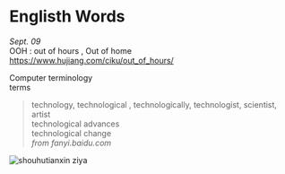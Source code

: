 # Englisth Words


*Sept. 09*   
OOH : out of hours , Out of home   
https://www.hujiang.com/ciku/out_of_hours/


Computer terminology   
terms   
> technology, technological , technologically, technologist, scientist, artist   
technological advances   
technological change   
*from fanyi.baidu.com*

![shouhutianxin ziya](http://ys-f.ys168.com/600447137/lpimmqq853T4H6G4XPH4/shouhutianxin-ziya.jpg)

<img alt="" src="http://03e1181bba1cf.cdn.sohucs.com/files/3a1de6c201e249aeaa7a6b3f00d08567.jpg">




